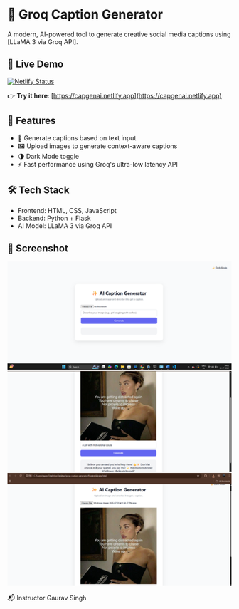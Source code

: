 # 🧠 Groq Caption Generator

A modern, AI-powered tool to generate creative social media captions using [LLaMA 3 via Groq API].

## 🚀 Live Demo

[![Netlify Status](https://api.netlify.com/api/v1/badges/YOUR-BADGE-ID/deploy-status)](https://capgenai.netlify.app)

👉 **Try it here**: [https://capgenai.netlify.app](https://capgenai.netlify.app)


## 🚀 Features

- 🎯 Generate captions based on text input
- 🖼️ Upload images to generate context-aware captions
- 🌗 Dark Mode toggle
- ⚡ Fast performance using Groq's ultra-low latency API

## 🛠 Tech Stack

- Frontend: HTML, CSS, JavaScript
- Backend: Python + Flask
- AI Model: LLaMA 3 via Groq API

## 📸 Screenshot
![Window Preview](assets/Window.png)
![Output Screenshot](assets/Output.png)
![Main UI](assets/Screenshot1.png)

📬 Instructor
Gaurav Singh
